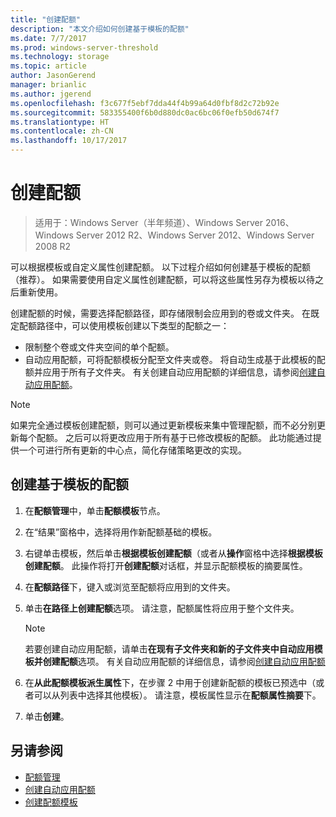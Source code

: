 ```yaml
---
title: "创建配额"
description: "本文介绍如何创建基于模板的配额"
ms.date: 7/7/2017
ms.prod: windows-server-threshold
ms.technology: storage
ms.topic: article
author: JasonGerend
manager: brianlic
ms.author: jgerend
ms.openlocfilehash: f3c677f5ebf7dda44f4b99a64d0fbf8d2c72b92e
ms.sourcegitcommit: 583355400f6b0d880dc0ac6bc06f0efb50d674f7
ms.translationtype: HT
ms.contentlocale: zh-CN
ms.lasthandoff: 10/17/2017
---
```

# <a name="create-a-quota"></a>创建配额

> 适用于：Windows Server（半年频道）、Windows Server 2016、Windows Server 2012 R2、Windows Server 2012、Windows Server 2008 R2

可以根据模板或自定义属性创建配额。 以下过程介绍如何创建基于模板的配额（推荐）。 如果需要使用自定义属性创建配额，可以将这些属性另存为模板以待之后重新使用。

创建配额的时候，需要选择配额路径，即存储限制会应用到的卷或文件夹。 在既定配额路径中，可以使用模板创建以下类型的配额之一：

-   限制整个卷或文件夹空间的单个配额。
-   自动应用配额，可将配额模板分配至文件夹或卷。 将自动生成基于此模板的配额并应用于所有子文件夹。 有关创建自动应用配额的详细信息，请参阅[创建自动应用配额](create-auto-apply-quota.md)。


> [!Note]
> 如果完全通过模板创建配额，则可以通过更新模板来集中管理配额，而不必分别更新每个配额。 之后可以将更改应用于所有基于已修改模板的配额。 此功能通过提供一个可进行所有更新的中心点，简化存储策略更改的实现。

## <a name="to-create-a-quota-that-is-based-on-a-template"></a>创建基于模板的配额

1.  在**配额管理**中，单击**配额模板**节点。

2.  在“结果”窗格中，选择将用作新配额基础的模板。

3.  右键单击模板，然后单击**根据模板创建配额**（或者从**操作**窗格中选择**根据模板创建配额**。 此操作将打开**创建配额**对话框，并显示配额模板的摘要属性。

4.  在**配额路径**下，键入或浏览至配额将应用到的文件夹。

5.  单击**在路径上创建配额**选项。 请注意，配额属性将应用于整个文件夹。

     > [!Note]
     > 若要创建自动应用配额，请单击**在现有子文件夹和新的子文件夹中自动应用模板并创建配额**选项。 有关自动应用配额的详细信息，请参阅[创建自动应用配额](create-auto-apply-quota.md)

6.  在**从此配额模板派生属性**下，在步骤 2 中用于创建新配额的模板已预选中（或者可以从列表中选择其他模板）。 请注意，模板属性显示在**配额属性摘要**下。

7.  单击**创建**。

## <a name="see-also"></a>另请参阅

-   [配额管理](quota-management.md)
-   [创建自动应用配额](create-auto-apply-quota.md)
-   [创建配额模板](create-quota-template.md)


